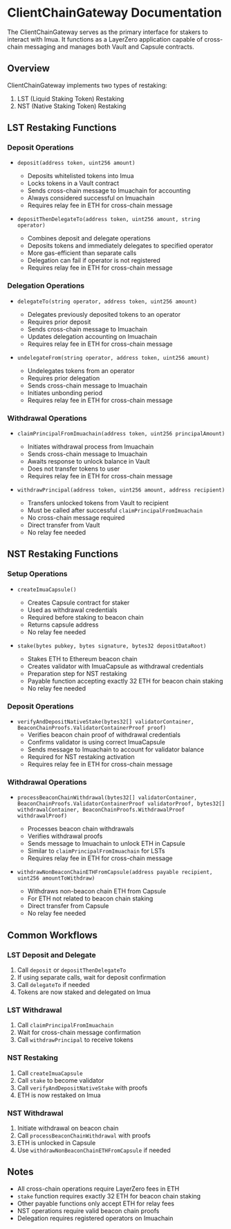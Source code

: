 # ClientChainGateway Documentation

The ClientChainGateway serves as the primary interface for stakers to interact with Imua. It functions as a LayerZero application capable of cross-chain messaging and manages both Vault and Capsule contracts.

## Overview

ClientChainGateway implements two types of restaking:
1. LST (Liquid Staking Token) Restaking
2. NST (Native Staking Token) Restaking

## LST Restaking Functions

### Deposit Operations
- `deposit(address token, uint256 amount)`
  - Deposits whitelisted tokens into Imua
  - Locks tokens in a Vault contract
  - Sends cross-chain message to Imuachain for accounting
  - Always considered successful on Imuachain
  - Requires relay fee in ETH for cross-chain message

- `depositThenDelegateTo(address token, uint256 amount, string operator)`
  - Combines deposit and delegate operations
  - Deposits tokens and immediately delegates to specified operator
  - More gas-efficient than separate calls
  - Delegation can fail if operator is not registered
  - Requires relay fee in ETH for cross-chain message

### Delegation Operations
- `delegateTo(string operator, address token, uint256 amount)`
  - Delegates previously deposited tokens to an operator
  - Requires prior deposit
  - Sends cross-chain message to Imuachain
  - Updates delegation accounting on Imuachain
  - Requires relay fee in ETH for cross-chain message

- `undelegateFrom(string operator, address token, uint256 amount)`
  - Undelegates tokens from an operator
  - Requires prior delegation
  - Sends cross-chain message to Imuachain
  - Initiates unbonding period
  - Requires relay fee in ETH for cross-chain message

### Withdrawal Operations
- `claimPrincipalFromImuachain(address token, uint256 principalAmount)`
  - Initiates withdrawal process from Imuachain
  - Sends cross-chain message to Imuachain
  - Awaits response to unlock balance in Vault
  - Does not transfer tokens to user
  - Requires relay fee in ETH for cross-chain message

- `withdrawPrincipal(address token, uint256 amount, address recipient)`
  - Transfers unlocked tokens from Vault to recipient
  - Must be called after successful `claimPrincipalFromImuachain`
  - No cross-chain message required
  - Direct transfer from Vault
  - No relay fee needed

## NST Restaking Functions

### Setup Operations
- `createImuaCapsule()`
  - Creates Capsule contract for staker
  - Used as withdrawal credentials
  - Required before staking to beacon chain
  - Returns capsule address
  - No relay fee needed

- `stake(bytes pubkey, bytes signature, bytes32 depositDataRoot)`
  - Stakes ETH to Ethereum beacon chain
  - Creates validator with ImuaCapsule as withdrawal credentials
  - Preparation step for NST restaking
  - Payable function accepting exactly 32 ETH for beacon chain staking
  - No relay fee needed

### Deposit Operations
- `verifyAndDepositNativeStake(bytes32[] validatorContainer, BeaconChainProofs.ValidatorContainerProof proof)`
  - Verifies beacon chain proof of withdrawal credentials
  - Confirms validator is using correct ImuaCapsule
  - Sends message to Imuachain to account for validator balance
  - Required for NST restaking activation
  - Requires relay fee in ETH for cross-chain message

### Withdrawal Operations
- `processBeaconChainWithdrawal(bytes32[] validatorContainer, BeaconChainProofs.ValidatorContainerProof validatorProof, bytes32[] withdrawalContainer, BeaconChainProofs.WithdrawalProof withdrawalProof)`
  - Processes beacon chain withdrawals
  - Verifies withdrawal proofs
  - Sends message to Imuachain to unlock ETH in Capsule
  - Similar to `claimPrincipalFromImuachain` for LSTs
  - Requires relay fee in ETH for cross-chain message

- `withdrawNonBeaconChainETHFromCapsule(address payable recipient, uint256 amountToWithdraw)`
  - Withdraws non-beacon chain ETH from Capsule
  - For ETH not related to beacon chain staking
  - Direct transfer from Capsule
  - No relay fee needed

## Common Workflows

### LST Deposit and Delegate
1. Call `deposit` or `depositThenDelegateTo`
2. If using separate calls, wait for deposit confirmation
3. Call `delegateTo` if needed
4. Tokens are now staked and delegated on Imua

### LST Withdrawal
1. Call `claimPrincipalFromImuachain`
2. Wait for cross-chain message confirmation
3. Call `withdrawPrincipal` to receive tokens

### NST Restaking
1. Call `createImuaCapsule`
2. Call `stake` to become validator
3. Call `verifyAndDepositNativeStake` with proofs
4. ETH is now restaked on Imua

### NST Withdrawal
1. Initiate withdrawal on beacon chain
2. Call `processBeaconChainWithdrawal` with proofs
3. ETH is unlocked in Capsule
4. Use `withdrawNonBeaconChainETHFromCapsule` if needed

## Notes
- All cross-chain operations require LayerZero fees in ETH
- `stake` function requires exactly 32 ETH for beacon chain staking
- Other payable functions only accept ETH for relay fees
- NST operations require valid beacon chain proofs
- Delegation requires registered operators on Imuachain
